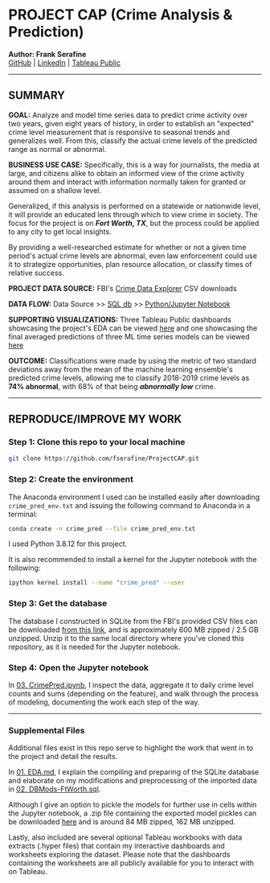 
# PROJECT CAP (Crime Analysis & Prediction)

**Author: Frank Serafine**  
[GitHub](https://github.com/fserafine) | [LinkedIn](https://www.linkedin.com/in/frankserafine/) | [Tableau Public](https://public.tableau.com/app/profile/frank.serafine)

---

## SUMMARY

**GOAL:** Analyze and model time series data to predict crime activity over two years, given eight years of history, in order to establish an "expected" crime level measurement that is responsive to seasonal trends and generalizes well. From this, classify the actual crime levels of the predicted range as normal or abnormal.

**BUSINESS USE CASE:** Specifically, this is a way for journalists, the media at large, and citizens alike to obtain an informed view of the crime activity around them and interact with information normally taken for granted or assumed on a shallow level.

Generalized, if this analysis is performed on a statewide or nationwide level, it will provide an educated lens through which to view crime in society. The focus for the project is on ___Fort Worth, TX___, but the process could be applied to any city to get local insights.

By providing a well-researched estimate for whether or not a given time period's actual crime levels are abnormal, even law enforcement could use it to strategize opportunities, plan resource allocation, or classify times of relative success. 

**PROJECT DATA SOURCE:** FBI's [Crime Data Explorer](https://crime-data-explorer.fr.cloud.gov/pages/downloads) CSV downloads

**DATA FLOW:** Data Source >> [SQL db](https://drive.google.com/file/d/1Q7emKSnD8K-WJrrnZW410LEhxlXoYg63/view?usp=sharing) >> [Python/Jupyter Notebook](https://github.com/fserafine/ProjectCAP/blob/main/03.%20CrimePred.ipynb)

**SUPPORTING VISUALIZATIONS:** Three Tableau Public dashboards showcasing the project's EDA can be viewed [here](https://public.tableau.com/app/profile/frank.serafine/viz/ProjectCAP-Ft_WorthCrimeStats3Dashboards/CrimeLevelsDemographics-Ft_Worth) and one showcasing the final averaged predictions of three ML time series models can be viewed [here](https://public.tableau.com/app/profile/frank.serafine/viz/ProjectCAP-MLPredictions/MachineLearningPredictionsvsActual)

**OUTCOME:** Classifications were made by using the metric of two standard deviations away from the mean of the machine learning ensemble's predicted crime levels, allowing me to classify 2018-2019 crime levels as __74% abnormal__, with 68% of that being ___abnormally low___ crime.

---

## REPRODUCE/IMPROVE MY WORK

### Step 1: Clone this repo to your local machine

```bash
git clone https://github.com/fserafine/ProjectCAP.git
```

### Step 2: Create the environment

The Anaconda environment I used can be installed easily after downloading `crime_pred_env.txt` and issuing the following command to Anaconda in a terminal:

```bash
conda create -n crime_pred --file crime_pred_env.txt
```

I used Python 3.8.12 for this project.

It is also recommended to install a kernel for the Jupyter notebook with the following:

```bash
ipython kernel install --name "crime_pred" --user
```
### Step 3: Get the database

The database I constructed in SQLite from the FBI's provided CSV files can be downloaded [from this link](https://drive.google.com/file/d/1Q7emKSnD8K-WJrrnZW410LEhxlXoYg63/view?usp=sharing), and is approximately 600 MB zipped / 2.5 GB unzipped. Unzip it to the same local directory where you've cloned this repository, as it is needed for the Jupyter notebook.

### Step 4: Open the Jupyter notebook

In [03. CrimePred.ipynb](https://github.com/fserafine/ProjectCAP/blob/main/03.%20CrimePred.ipynb), I inspect the data, aggregate it to daily crime level counts and sums (depending on the feature), and walk through the process of modeling, documenting the work each step of the way.

---

### Supplemental Files

Additional files exist in this repo serve to highlight the work that went in to the project and detail the results.

In [01. EDA.md](https://github.com/fserafine/ProjectCAP/blob/main/01.%20EDA.md), I explain the compiling and preparing of the SQLite database and elaborate on my modifications and preprocessing of the imported data in [02. DBMods-FtWorth.sql](https://github.com/fserafine/ProjectCAP/blob/main/02.%20DBMods-FtWorth.sql).

Although I give an option to pickle the models for further use in cells within the Jupyter notebook, a .zip file containing the exported model pickles can be downloaded [here](https://drive.google.com/file/d/1sDOPOZjFILW5OE1am9TLe2-yXcO3G0cF/view?usp=sharing) and is around 84 MB zipped, 162 MB unzipped.

Lastly, also included are several optional Tableau workbooks with data extracts (.hyper files) that contain my interactive dashboards and worksheets exploring the dataset. Please note that the dashboards containing the worksheets are all publicly available for you to interact with on Tableau.